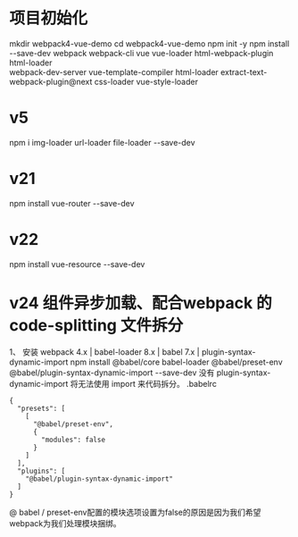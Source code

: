 
# 项目初始化


mkdir webpack4-vue-demo
cd webpack4-vue-demo
npm init -y
npm install --save-dev webpack webpack-cli vue vue-loader html-webpack-plugin html-loader \
 webpack-dev-server vue-template-compiler html-loader extract-text-webpack-plugin@next css-loader vue-style-loader


# v5

npm i img-loader url-loader file-loader --save-dev

# v21
npm install vue-router --save-dev

# v22
npm install vue-resource --save-dev

# v24 组件异步加载、配合webpack 的 code-splitting 文件拆分
1、 安装 webpack 4.x | babel-loader 8.x | babel 7.x | plugin-syntax-dynamic-import
npm install  @babel/core babel-loader @babel/preset-env  @babel/plugin-syntax-dynamic-import --save-dev
没有 plugin-syntax-dynamic-import 将无法使用 import 来代码拆分。
.babelrc
```angular2html
{
  "presets": [
    [
      "@babel/preset-env",
      {
        "modules": false
      }
    ]
  ],
  "plugins": [
    "@babel/plugin-syntax-dynamic-import"
  ]
}
```
 @ babel / preset-env配置的模块选项设置为false的原因是因为我们希望webpack为我们处理模块捆绑。
